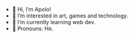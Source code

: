 - 👋 Hi, I’m Apolo!
- 🔮 I’m interested in art, games and technology.
- 🏹 I’m currently learning web dev.
- 🦋 Pronouns: He.
